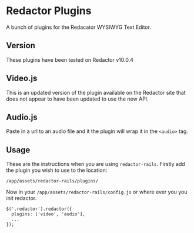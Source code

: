 # Redactor Plugins

A bunch of plugins for the Redacator WYSIWYG Text Editor.

## Version

These plugins have been tested on Redactor v10.0.4

## Video.js

This is an updated version of the plugin available on the Redactor site that
does not appear to have been updated to use the new API.

## Audio.js

Paste in a url to an audio file and it the plugin will wrap it in the ```<audio>``` tag.

## Usage

These are the instructions when you are using ```redactor-rails```. Firstly add the plugin you wish to use to the location:

```
/app/assets/redactor-rails/plugins/
```

Now in your ```/app/assets/redactor-rails/config.js``` or where ever you you init redactor.

```
$('.redactor').redactor({
  plugins: ['video', 'audio'],
  ...
});
```
